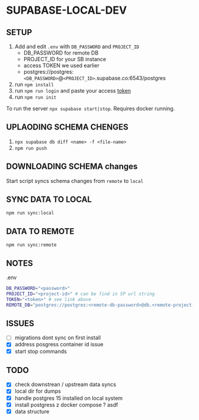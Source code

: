 # SUPABASE-LOCAL-DEV

## SETUP

1. Add and edit `.env` with `DB_PASSWORD` and `PROJECT_ID`
   - DB_PASSWORD for remote DB
   - PROJECT_ID for your SB instance
   - access TOKEN we used earlier
   - postgres://postgres:`<DB_PASSWORD>`@`<PROJECT_ID>`.supabase.co:6543/postgres
1. run `npm install`
1. run `npm run login` and paste your access [token](https://app.supabase.com/account/tokens)
1. run `npm run init`
<!-- 1. run `docker ps` and get container name (e.g. `supabase_db_zeppelins-be`) for `postgres-15`
1. paste in `.env` under `LOCAL_PG` key
1. edit you `.env` -->

To run the server `npx supabase start|stop`. Requires docker running.

## UPLAODING SCHEMA CHENGES

1. `npx supabase db diff <name> -f <file-name>`
2. `npm run push`

## DOWNLOADING SCHEMA changes

Start script syncs schema changes from `remote` to `local`

## SYNC DATA TO LOCAL

`npm run sync:local`

## DATA TO REMOTE

`npm run sync:remote`

## NOTES

.env

```bash
DB_PASSWORD="<password>"
PROJECT_ID="<project-id>" # can be find in SP url string
TOKEN="<token>" # see link above
REMOTE_DB="postgres://postgres:<remote-db-password>@db.<remote-project-id>.supabase.co:6543/postgres"%
```

## ISSUES

- [ ] migrations dont sync on first install
- [x] address posgress container id issue
- [x] start stop commands

## TODO

- [x] check downstrean / upstream data syncs
- [x] local dir for dumps
- [x] handle postgres 15 installed on local system
- [x] install postgress z docker compose ? asdf
- [x] data structure
